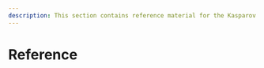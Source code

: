 ```yaml
---
description: This section contains reference material for the Kasparov API server.
---
```


# Reference

